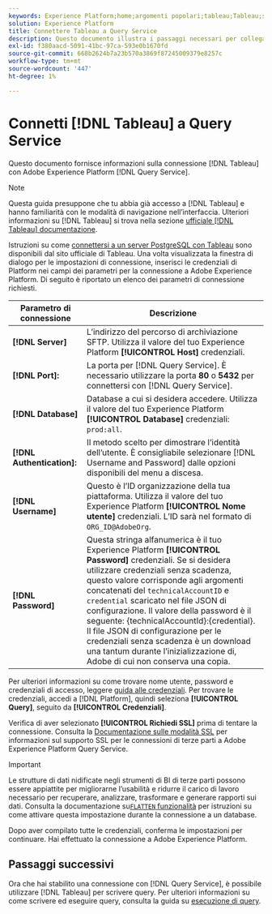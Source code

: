 ```yaml
---
keywords: Experience Platform;home;argomenti popolari;tableau;Tableau;servizio query;servizio query;connettersi al servizio query;
solution: Experience Platform
title: Connettere Tableau a Query Service
description: Questo documento illustra i passaggi necessari per collegare Tableau a Adobe Experience Platform Query Service.
exl-id: f380aacd-5091-41bc-97ca-593e0b1670fd
source-git-commit: 668b2624b7a23b570a3869f87245009379e8257c
workflow-type: tm+mt
source-wordcount: '447'
ht-degree: 1%

---
```


# Connetti [!DNL Tableau] a Query Service

Questo documento fornisce informazioni sulla connessione [!DNL Tableau] con Adobe Experience Platform [!DNL Query Service].

>[!NOTE]
>
> Questa guida presuppone che tu abbia già accesso a [!DNL Tableau] e hanno familiarità con le modalità di navigazione nell’interfaccia. Ulteriori informazioni su [!DNL Tableau] si trova nella sezione [ufficiale [!DNL Tableau] documentazione](https://help.tableau.com/current/pro/desktop/en-us/default.htm).

Istruzioni su come [connettersi a un server PostgreSQL con Tableau](https://help.tableau.com/current/pro/desktop/en-us/examples_postgresql.htm) sono disponibili dal sito ufficiale di Tableau. Una volta visualizzata la finestra di dialogo per le impostazioni di connessione, inserisci le credenziali di Platform nei campi dei parametri per la connessione a Adobe Experience Platform. Di seguito è riportato un elenco dei parametri di connessione richiesti.

| Parametro di connessione | Descrizione |
|---|---|
| **[!DNL Server]** | L’indirizzo del percorso di archiviazione SFTP. Utilizza il valore del tuo Experience Platform **[!UICONTROL Host]** credenziali. |
| **[!DNL Port]:** | La porta per [!DNL Query Service]. È necessario utilizzare la porta **80** o **5432** per connettersi con [!DNL Query Service]. |
| **[!DNL Database]** | Database a cui si desidera accedere. Utilizza il valore del tuo Experience Platform **[!UICONTROL Database]** credenziali: `prod:all`. |
| **[!DNL Authentication]:** | Il metodo scelto per dimostrare l’identità dell’utente. È consigliabile selezionare [!DNL Username and Password] dalle opzioni disponibili del menu a discesa. |
| **[!DNL Username]** | Questo è l’ID organizzazione della tua piattaforma. Utilizza il valore del tuo Experience Platform **[!UICONTROL Nome utente]** credenziali. L’ID sarà nel formato di `ORG_ID@AdobeOrg`. |
| **[!DNL Password]** | Questa stringa alfanumerica è il tuo Experience Platform **[!UICONTROL Password]** credenziali. Se si desidera utilizzare credenziali senza scadenza, questo valore corrisponde agli argomenti concatenati del `technicalAccountID` e `credential` scaricato nel file JSON di configurazione. Il valore della password è il seguente: {technicalAccountId}:{credential}. Il file JSON di configurazione per le credenziali senza scadenza è un download una tantum durante l’inizializzazione di, Adobe di cui non conserva una copia. |

Per ulteriori informazioni su come trovare nome utente, password e credenziali di accesso, leggere [guida alle credenziali](../ui/credentials.md). Per trovare le credenziali, accedi a [!DNL Platform], quindi seleziona **[!UICONTROL Query]**, seguito da **[!UICONTROL Credenziali]**.

Verifica di aver selezionato **[!UICONTROL Richiedi SSL]** prima di tentare la connessione. Consulta la [Documentazione sulle modalità SSL](./ssl-modes.md) per informazioni sul supporto SSL per le connessioni di terze parti a Adobe Experience Platform Query Service.

>[!IMPORTANT]
>
>Le strutture di dati nidificate negli strumenti di BI di terze parti possono essere appiattite per migliorarne l’usabilità e ridurre il carico di lavoro necessario per recuperare, analizzare, trasformare e generare rapporti sui dati. Consulta la documentazione su[`FLATTEN` funzionalità](../essential-concepts/flatten-nested-data.md) per istruzioni su come attivare questa impostazione durante la connessione a un database.

Dopo aver compilato tutte le credenziali, conferma le impostazioni per continuare. Hai effettuato la connessione a Adobe Experience Platform.

## Passaggi successivi

Ora che hai stabilito una connessione con [!DNL Query Service], è possibile utilizzare [!DNL Tableau] per scrivere query. Per ulteriori informazioni su come scrivere ed eseguire query, consulta la guida su [esecuzione di query](../best-practices/writing-queries.md).
